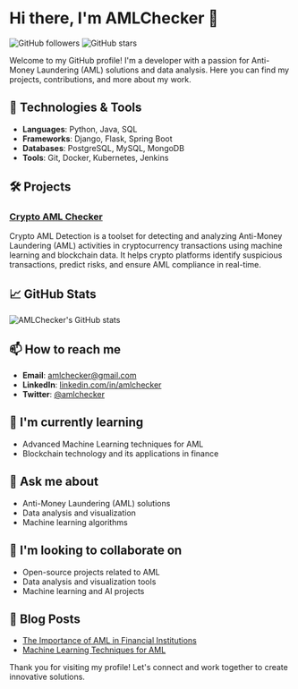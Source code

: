# Hi there, I'm AMLChecker 👋

![GitHub followers](https://img.shields.io/github/followers/AMLChecker?label=Follow&style=social)
![GitHub stars](https://img.shields.io/github/stars/AMLChecker?affiliations=OWNER%2CCOLLABORATOR&style=social)

Welcome to my GitHub profile! I'm a developer with a passion for Anti-Money Laundering (AML) solutions and data analysis. Here you can find my projects, contributions, and more about my work.

## 🔧 Technologies & Tools
- **Languages**: Python, Java, SQL
- **Frameworks**: Django, Flask, Spring Boot
- **Databases**: PostgreSQL, MySQL, MongoDB
- **Tools**: Git, Docker, Kubernetes, Jenkins

## 🛠 Projects
### [Crypto AML Checker](https://github.com/AMLChecker/crypto-aml-check)
Crypto AML Detection is a toolset for detecting and analyzing Anti-Money Laundering (AML) activities in cryptocurrency transactions using machine learning and blockchain data. It helps crypto platforms identify suspicious transactions, predict risks, and ensure AML compliance in real-time.

## 📈 GitHub Stats
![AMLChecker's GitHub stats](https://github-readme-stats.vercel.app/api?username=AMLChecker&show_icons=true&theme=radical)

## 📫 How to reach me
- **Email**: amlchecker@gmail.com
- **LinkedIn**: [linkedin.com/in/amlchecker](https://linkedin.com/in/amlchecker)
- **Twitter**: [@amlchecker](https://twitter.com/amlchecker)

## 🌱 I'm currently learning
- Advanced Machine Learning techniques for AML
- Blockchain technology and its applications in finance

## 💬 Ask me about
- Anti-Money Laundering (AML) solutions
- Data analysis and visualization
- Machine learning algorithms

## 👯 I'm looking to collaborate on
- Open-source projects related to AML
- Data analysis and visualization tools
- Machine learning and AI projects

## 📜 Blog Posts
- [The Importance of AML in Financial Institutions](https://medium.com/@amlchecker/the-importance-of-aml-in-financial-institutions)
- [Machine Learning Techniques for AML](https://medium.com/@amlchecker/machine-learning-techniques-for-aml)

Thank you for visiting my profile! Let's connect and work together to create innovative solutions.
